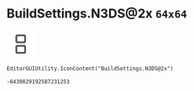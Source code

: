 # BuildSettings.N3DS@2x `64x64`
<img src="/img/BuildSettings.N3DS@2x.png" width=64 height=64>

``` CSharp
EditorGUIUtility.IconContent("BuildSettings.N3DS@2x")
```
```
-6430829192587231253
```
